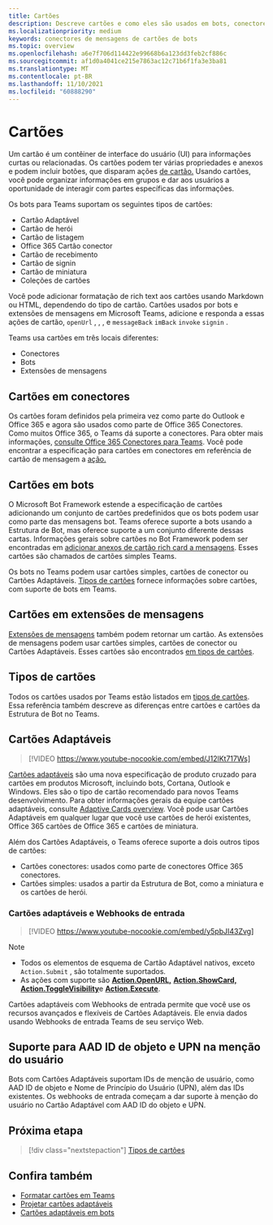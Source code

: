 ```yaml
---
title: Cartões
description: Descreve cartões e como eles são usados em bots, conectores e extensões de mensagens
ms.localizationpriority: medium
keywords: conectores de mensagens de cartões de bots
ms.topic: overview
ms.openlocfilehash: a6e7f706d114422e99668b6a123dd3feb2cf886c
ms.sourcegitcommit: af1d0a4041ce215e7863ac12c71b6f1fa3e3ba81
ms.translationtype: MT
ms.contentlocale: pt-BR
ms.lasthandoff: 11/10/2021
ms.locfileid: "60888290"
---
```

# <a name="cards"></a>Cartões

Um cartão é um contêiner de interface do usuário (UI) para informações curtas ou relacionadas. Os cartões podem ter várias propriedades e anexos e podem incluir botões, que disparam ações [de cartão.](~/task-modules-and-cards/cards/cards-actions.md) Usando cartões, você pode organizar informações em grupos e dar aos usuários a oportunidade de interagir com partes específicas das informações.

Os bots para Teams suportam os seguintes tipos de cartões:
 
- Cartão Adaptável
- Cartão de herói
- Cartão de listagem
- Office 365 Cartão conector
- Cartão de recebimento
- Cartão de signin
- Cartão de miniatura
- Coleções de cartões

Você pode adicionar formatação de rich text aos cartões usando Markdown ou HTML, dependendo do tipo de cartão. Cartões usados por bots e extensões de mensagens em Microsoft Teams, adicione e responda a essas ações de cartão, `openUrl` , , , e `messageBack` `imBack` `invoke` `signin` .

Teams usa cartões em três locais diferentes:

* Conectores
* Bots
* Extensões de mensagens

## <a name="cards-in-connectors"></a>Cartões em conectores

Os cartões foram definidos pela primeira vez como parte do Outlook e Office 365 e agora são usados como parte de Office 365 Conectores. Como muitos Office 365, o Teams dá suporte a conectores. Para obter mais informações, [consulte Office 365 Conectores para Teams](~/webhooks-and-connectors/what-are-webhooks-and-connectors.md). Você pode encontrar a especificação para cartões em conectores em referência de cartão de mensagem a [ação.](/outlook/actionable-messages/card-reference)

## <a name="cards-in-bots"></a>Cartões em bots

O Microsoft Bot Framework estende a especificação de cartões adicionando um conjunto de cartões predefinidos que os bots podem usar como parte das mensagens bot. Teams oferece suporte a bots usando a Estrutura de Bot, mas oferece suporte a um conjunto diferente dessas cartas. Informações gerais sobre cartões no Bot Framework podem ser encontradas em [adicionar anexos de cartão rich card a mensagens](/bot-framework/nodejs/bot-builder-nodejs-send-rich-cards). Esses cartões são chamados de cartões simples Teams.

Os bots no Teams podem usar cartões simples, cartões de conector ou Cartões Adaptáveis. [Tipos de cartões](~/task-modules-and-cards/cards/cards-reference.md) fornece informações sobre cartões, com suporte de bots em Teams.

## <a name="cards-in-messaging-extensions"></a>Cartões em extensões de mensagens

[Extensões de mensagens](~/messaging-extensions/what-are-messaging-extensions.md) também podem retornar um cartão. As extensões de mensagens podem usar cartões simples, cartões de conector ou Cartões Adaptáveis. Esses cartões são encontrados [em tipos de cartões](~/task-modules-and-cards/cards/cards-reference.md).

## <a name="types-of-cards"></a>Tipos de cartões

Todos os cartões usados por Teams estão listados em [tipos de cartões](~/task-modules-and-cards/cards/cards-reference.md). Essa referência também descreve as diferenças entre cartões e cartões da Estrutura de Bot no Teams.

## <a name="adaptive-cards"></a>Cartões Adaptáveis

> [!VIDEO https://www.youtube-nocookie.com/embed/J12lKt717Ws]

[Cartões adaptáveis](~/task-modules-and-cards/cards/cards-reference.md#adaptive-card) são uma nova especificação de produto cruzado para cartões em produtos Microsoft, incluindo bots, Cortana, Outlook e Windows. Eles são o tipo de cartão recomendado para novos Teams desenvolvimento. Para obter informações gerais da equipe cartões adaptáveis, consulte [Adaptive Cards overview](/adaptive-cards). Você pode usar Cartões Adaptáveis em qualquer lugar que você use cartões de herói existentes, Office 365 cartões de Office 365 e cartões de miniatura.

Além dos Cartões Adaptáveis, o Teams oferece suporte a dois outros tipos de cartões:

* Cartões conectores: usados como parte de conectores Office 365 conectores.
* Cartões simples: usados a partir da Estrutura de Bot, como a miniatura e os cartões de herói.

### <a name="adaptive-cards-and-incoming-webhooks"></a>Cartões adaptáveis e Webhooks de entrada

> [!VIDEO https://www.youtube-nocookie.com/embed/y5pbJI43Zvg]

> [!NOTE]
> * Todos os elementos de esquema de Cartão Adaptável nativos, exceto `Action.Submit` , são totalmente suportados.
> * As ações com suporte são [**Action.OpenURL,**](https://adaptivecards.io/explorer/Action.OpenUrl.html) [**Action.ShowCard,**](https://adaptivecards.io/explorer/Action.ShowCard.html) [**Action.ToggleVisibility**](https://adaptivecards.io/explorer/Action.ToggleVisibility.html)e [**Action.Execute**](/adaptive-cards/authoring-cards/universal-action-model#actionexecute).

Cartões adaptáveis com Webhooks de entrada permite que você use os recursos avançados e flexíveis de Cartões Adaptáveis. Ele envia dados usando Webhooks de entrada Teams de seu serviço Web.

## <a name="support-for-aad-object-id-and-upn-in-user-mention"></a>Suporte para AAD ID de objeto e UPN na menção do usuário 

Bots com Cartões Adaptáveis suportam IDs de menção de usuário, como AAD ID de objeto e Nome de Princípio do Usuário (UPN), além das IDs existentes. Os webhooks de entrada começam a dar suporte à menção do usuário no Cartão Adaptável com AAD ID do objeto e UPN.

## <a name="next-step"></a>Próxima etapa

> [!div class="nextstepaction"]
> [Tipos de cartões](~/task-modules-and-cards/cards/cards-reference.md)

## <a name="see-also"></a>Confira também

* [Formatar cartões em Teams](~/task-modules-and-cards/cards/cards-format.md)
* [Projetar cartões adaptáveis](~/task-modules-and-cards/cards/design-effective-cards.md)
* [Cartões adaptáveis em bots](../bots/how-to/conversations/conversation-messages.md#adaptive-cards)